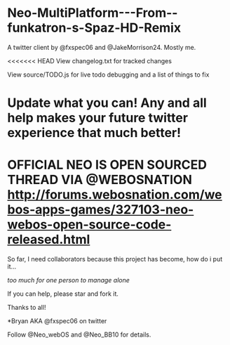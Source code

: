 Neo-MultiPlatform---From--funkatron-s-Spaz-HD-Remix
===================================================

A twitter client by @fxspec06 and @JakeMorrison24. Mostly me.


<<<<<<< HEAD
View changelog.txt for tracked changes

View source/TODO.js for live todo debugging and a list of things to fix

Update what you can! Any and all help makes your future twitter experience that much better!
=======

OFFICIAL NEO IS OPEN SOURCED THREAD
VIA @WEBOSNATION
http://forums.webosnation.com/webos-apps-games/327103-neo-webos-open-source-code-released.html
==========


So far, I need collaborators because this project has become, how do i put it...

*too much for one person to manage alone*

If you can help, please star and fork it.


Thanks to all!

*Bryan AKA @fxspec06 on twitter

Follow @Neo_webOS and @Neo_BB10 for details.
